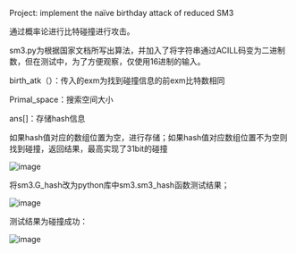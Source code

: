 
Project: implement the naïve birthday attack of reduced SM3

通过概率论进行比特碰撞进行攻击。

sm3.py为根据国家文档所写出算法，并加入了将字符串通过ACILL码变为二进制数，但在测试中，为了方便观察，仅使用16进制的输入。

birth_atk（）：传入的exm为找到碰撞信息的前exm比特数相同

Primal_space：搜索空间大小

ans[]：存储hash信息

如果hash值对应的数组位置为空，进行存储；如果hash值对应数组位置不为空则找到碰撞，返回结果，最高实现了31bit的碰撞

![image](https://user-images.githubusercontent.com/66394822/181137672-a69686b7-f29c-44df-a5ec-c4f6b9d32485.png)

将sm3.G_hash改为python库中sm3.sm3_hash函数测试结果；

![image](https://user-images.githubusercontent.com/66394822/181142045-f97fd468-b068-4a62-ad0d-95a43ad32871.png)

测试结果为碰撞成功：

![image](https://user-images.githubusercontent.com/66394822/181142097-37b1f75d-4e34-4ad2-b88b-5ea022302ed0.png)
